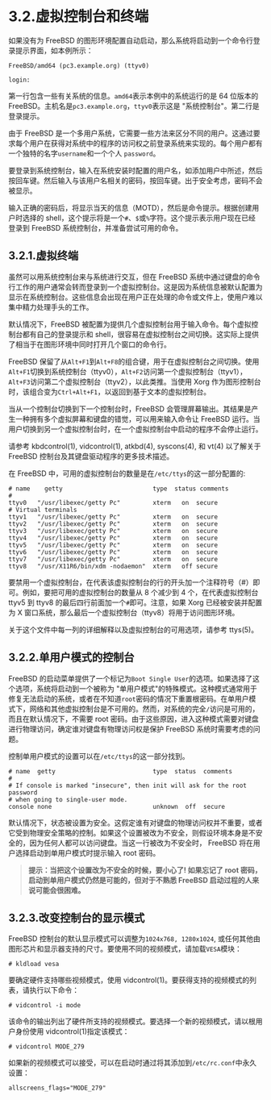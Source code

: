 # 3.2.虚拟控制台和终端

如果没有为 FreeBSD 的图形环境配置自动启动，那么系统将启动到一个命令行登录提示界面，如本例所示：

```
FreeBSD/amd64 (pc3.example.org) (ttyv0)

login:
```

第一行包含一些有关系统的信息。`amd64`表示本例中的系统运行的是 64 位版本的 FreeBSD。主机名是`pc3.example.org`，`ttyv0`表示这是 "系统控制台"。第二行是登录提示。

由于 FreeBSD 是一个多用户系统，它需要一些方法来区分不同的用户。这通过要求每个用户在获得对系统中的程序的访问权之前登录系统来实现的。每个用户都有一个独特的名字`username`和一个个人 `password`。

要登录到系统控制台，输入在系统安装时配置的用户名，如添加用户中所述，然后按回车键。然后输入与该用户名相关的密码，按回车键。出于安全考虑，密码不会被显示。

输入正确的密码后，将显示当天的信息（MOTD），然后是命令提示。根据创建用户时选择的 shell，这个提示将是一个`#`、`$`或`%`字符。这个提示表示用户现在已经登录到 FreeBSD 系统控制台，并准备尝试可用的命令。

## 3.2.1.虚拟终端

虽然可以用系统控制台来与系统进行交互，但在 FreeBSD 系统中通过键盘的命令行工作的用户通常会转而登录到一个虚拟控制台。这是因为系统信息被默认配置为显示在系统控制台。这些信息会出现在用户正在处理的命令或文件上，使用户难以集中精力处理手头的工作。

默认情况下，FreeBSD 被配置为提供几个虚拟控制台用于输入命令。每个虚拟控制台都有自己的登录提示和 shell，很容易在虚拟控制台之间切换。这实际上提供了相当于在图形环境中同时打开几个窗口的命令行。

FreeBSD 保留了从`Alt+F1`到`Alt+F8`的组合键，用于在虚拟控制台之间切换。使用`Alt+F1`切换到系统控制台（ttyv0），`Alt+F2`访问第一个虚拟控制台（ttyv1），`Alt+F3`访问第二个虚拟控制台（ttyv2），以此类推。当使用 Xorg 作为图形控制台时，该组合变为`Ctrl+Alt+F1`，以返回到基于文本的虚拟控制台。

当从一个控制台切换到下一个控制台时，FreeBSD 会管理屏幕输出。其结果是产生一种拥有多个虚拟屏幕和键盘的错觉，可以用来输入命令让 FreeBSD 运行。当用户切换到另一个虚拟控制台时，在一个虚拟控制台中启动的程序不会停止运行。

请参考 kbdcontrol(1), vidcontrol(1), atkbd(4), syscons(4), 和 vt(4) 以了解关于 FreeBSD 控制台及其键盘驱动程序的更多技术描述。

在 FreeBSD 中，可用的虚拟控制台的数量是在`/etc/ttys`的这一部分配置的:

```
# name    getty                         type  status comments
#
ttyv0   "/usr/libexec/getty Pc"         xterm   on  secure
# Virtual terminals
ttyv1   "/usr/libexec/getty Pc"         xterm   on  secure
ttyv2   "/usr/libexec/getty Pc"         xterm   on  secure
ttyv3   "/usr/libexec/getty Pc"         xterm   on  secure
ttyv4   "/usr/libexec/getty Pc"         xterm   on  secure
ttyv5   "/usr/libexec/getty Pc"         xterm   on  secure
ttyv6   "/usr/libexec/getty Pc"         xterm   on  secure
ttyv7   "/usr/libexec/getty Pc"         xterm   on  secure
ttyv8   "/usr/X11R6/bin/xdm -nodaemon"  xterm   off secure
```

要禁用一个虚拟控制台，在代表该虚拟控制台的行的开头加一个注释符号（#）即可。例如，要把可用的虚拟控制台的数量从 8 个减少到 4 个，在代表虚拟控制台 ttyv5 到 ttyv8 的最后四行前面加一个`#`即可。注意，如果 Xorg 已经被安装并配置为 X 窗口系统，那么最后一个虚拟控制台（ttyv8）将用于访问图形环境。

关于这个文件中每一列的详细解释以及虚拟控制台的可用选项，请参考 ttys(5)。

## 3.2.2.单用户模式的控制台

FreeBSD 的启动菜单提供了一个标记为`Boot Single User`的选项。如果选择了这个选项，系统将启动到一个被称为 "单用户模式"的特殊模式。这种模式通常用于修复无法启动的系统，或者在不知道`root`密码的情况下重置根密码。在单用户模式下，网络和其他虚拟控制台是不可用的。然而，对系统的完全`/`访问是可用的，而且在默认情况下，不需要 root 密码。由于这些原因，进入这种模式需要对键盘进行物理访问，确定谁对键盘有物理访问权是保护 FreeBSD 系统时需要考虑的问题。

控制单用户模式的设置可以在`/etc/ttys`的这一部分找到。

```
# name  getty                           type  status  comments
#
# If console is marked "insecure", then init will ask for the root password
# when going to single-user mode.
console none                            unknown  off  secure
```

默认情况下，状态被设置为安全。这假定谁有对键盘的物理访问权并不重要，或者它受到物理安全策略的控制。如果这个设置被改为不安全，则假设环境本身是不安全的，因为任何人都可以访问键盘。当这一行被改为不安全时， FreeBSD 将在用户选择启动到单用户模式时提示输入 root 密码。

>**提示：当把这个设置改为不安全的时候，要小心了! 如果忘记了 root 密码，启动到单用户模式仍然是可能的，但对于不熟悉 FreeBSD 启动过程的人来说可能会很困难。**

## 3.2.3.改变控制台的显示模式

FreeBSD 控制台的默认显示模式可以调整为`1024x768, 1280x1024`, 或任何其他由图形芯片和显示器支持的尺寸。要使用不同的视频模式，请加载`VESA`模块：

```
# kldload vesa
```

要确定硬件支持哪些视频模式，使用 vidcontrol(1)。要获得支持的视频模式的列表，请执行以下命令：

```
# vidcontrol -i mode
```

该命令的输出列出了硬件所支持的视频模式。要选择一个新的视频模式，请以根用户身份使用 vidcontrol(1)指定该模式：

```
# vidcontrol MODE_279
```

如果新的视频模式可以接受，可以在启动时通过将其添加到`/etc/rc.conf`中永久设置：



```
allscreens_flags="MODE_279"
```
